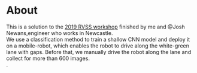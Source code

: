 # About  
This is a solution to the [2019 RVSS workshop](https://www.roboticvision.org/rvss2019/) finished by me and @Josh Newans,engineer who works in Newcastle.  
We use a classification method to train a shallow CNN model and deploy it on a mobile-robot, which enables the robot to drive along the white-green lane with gaps. Before that, we manually drive the robot along the lane and collect for more than 600 images.  
. 
 
